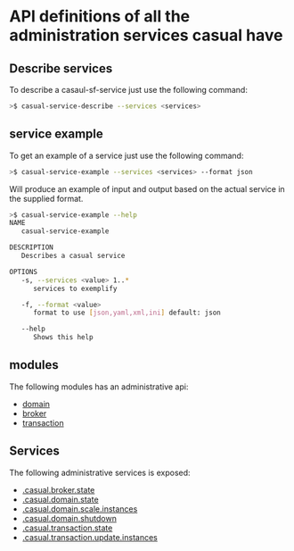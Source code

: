 
# API definitions of all the administration services casual have

## Describe services
To describe a casaul-sf-service just use the following command:

```bash
>$ casual-service-describe --services <services>
```

## service example
To get an example of a service just use the following command:

```bash
>$ casual-service-example --services <services> --format json
```

Will produce an example of input and output based on the actual service in the supplied format.

```bash
>$ casual-service-example --help
NAME
   casual-service-example

DESCRIPTION
   Describes a casual service

OPTIONS
   -s, --services <value> 1..*
      services to exemplify

   -f, --format <value>
      format to use [json,yaml,xml,ini] default: json

   --help
      Shows this help

```

## modules

The following modules has an administrative api:

* [domain](../../domain/documentation/api.md)
* [broker](../../broker/documentation/api.md)
* [transaction](../../transaction/documentation/api.md)




## Services
The following administrative services is exposed:

* [.casual.broker.state](../../broker/documentation/api.md#markdown-header-casualbrokerstate)
* [.casual.domain.state](../../domain/documentation/api.md#markdown-header-casualdomainstate)
* [.casual.domain.scale.instances](../../domain/documentation/api.md#markdown-header-casualdomainscaleinstances)
* [.casual.domain.shutdown](../../domain/documentation/api.md#markdown-header-casualdomainshutdown)
* [.casual.transaction.state](../../transaction/documentation/api.md#markdown-header-casualtransactionstate)
* [.casual.transaction.update.instances](../../transaction/documentation/api.md#markdown-header-casualtransactionupdateinstances)






